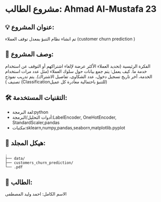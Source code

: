 # مشروع الطالب: Ahmad Al-Mustafa 23

## 💡 عنوان المشروع:
تم انشاء نظام التنبؤ بمعدل توقف العملاء (customer churn prediction )

## 📝 وصف المشروع:
الفكرة الرئيسية (تحديد العملاء الأكثر عرضة لإلغاء اشتراكهم أو التوقف عن استخدام خدمة ما.
كيف يعمل: يتم جمع بيانات حول سلوك العملاء (مثل عدد مرات استخدام الخدمة، آخر تاريخ تسجيل دخول، عدد الشكاوى،
تفاصيل
الاشتراك). يتم تدريب نموذج تصنيف ) (Classificationللتنبؤ باحتمالية مغادرة كل عميل)

## 🛠️ التقنيات المستخدمة:
- لغة البرمجة:python 
- أدوات التحليل/البرمجة:LabelEncoder, OneHotEncoder, StandardScaler,pandas
- مكتبات:sklearn,numpy,pandas,seaborn,matplotlib.pyplot 

## 📁 هيكل المجلد:
```plaintext
.
├── data/
├── customers_churn_prediction/
└── .pdf
```

## 👤 الطالب:
الاسم الكامل: احمد وليد المصطفى  
